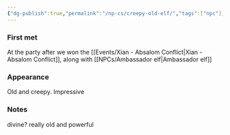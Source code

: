 ```yaml
---
{"dg-publish":true,"permalink":"/np-cs/creepy-old-elf/","tags":["npc"],"noteIcon":"npc"}
---
```


### First met
At the party after we won the [[Events/Xian - Absalom Conflict\|Xian - Absalom Conflict]], along with [[NPCs/Ambassador elf\|Ambassador elf]]
### Appearance
Old and creepy. Impressive
### Notes
divine?
really old and powerful